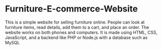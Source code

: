 # Furniture-E-commerce-Website
This is a simple website for selling furniture online. People can look at furniture items, read details, add them to a cart, and place an order. The website works on both phones and computers. It is made using HTML, CSS, JavaScript, and a backend like PHP or Node.js with a database such as MySQL
